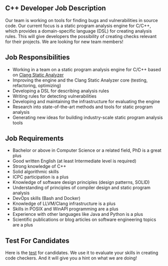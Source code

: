 C++ Developer Job Description
---

Our team is working on tools for finding bugs and vulnerabilities in source code.
Our current focus is a static program analysis engine for C/C++,
which provides a domain-specific language (DSL) for creating analysis rules.
This will give developers the possibility of creating checks relevant for their projects.
We are looking for new team members!

## Job Responsibilities

* Working in a team on a static program analysis engine for C/C++ based on
  [Clang Static Analyzer](https://clang-analyzer.llvm.org/)
* Improving the engine and the Clang Static Analyzer core (testing, refactoring, optimizing)
* Developing a DSL for describing analysis rules
* Writing rules for detecting vulnerabilities
* Developing and maintaining the infrastructure for evaluating the engine 
* Research into state-of-the-art methods and tools for static program analysis
* Generating new ideas for building industry-scale static program analysis tools

## Job Requirements

* Bachelor or above in Computer Science or a related field, PhD is a great plus
* Good written English (at least Intermediate level is required)
* Strong knowledge of C++
* Solid algorithmic skills
* ICPC participation is a plus
* Knowledge of software design principles (design patterns, SOLID)
* Understanding of principles of compiler design and static program analysis
* DevOps skills (Bash and Docker)
* Knowledge of LLVM/Clang infrastructure is a plus
* Skills in POSIX and WinAPI programming are a plus
* Experience with other languages like Java and Python is a plus
* Scientific publications or blog articles on software engineering topics are a plus

## Test For Candidates

Here is the [test](cpp_candidate_test.md) for candidates.
We use it to evaluate your skills in creating code checkers.
And it will give you a hint on what we are doing!
